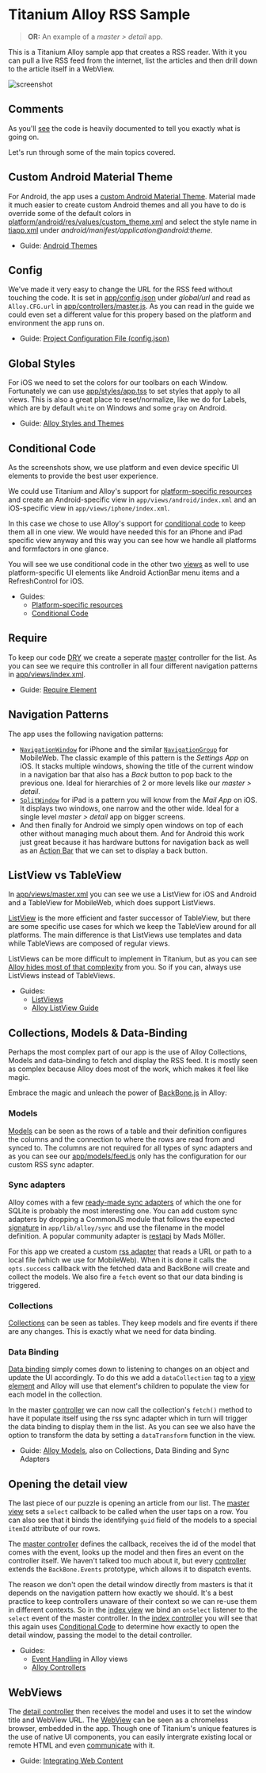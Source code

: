 # Titanium Alloy RSS Sample
> **OR:** An example of a *master > detail* app.

This is a Titanium Alloy sample app that creates a RSS reader. With it you can pull a live RSS feed from the internet, list the articles and then drill down to the article itself in a WebView.

![screenshot](screenshot.png)

## Comments
As you'll [see](app/controllers/index.js) the code is heavily documented to tell you exactly what is going on.

Let's run through some of the main topics covered.

## Custom Android Material Theme
For Android, the app uses a [custom Android Material Theme](http://docs.appcelerator.com/platform/latest/#!/guide/Android_Themes-section-34636181_AndroidThemes-MaterialTheme). Material made it much easier to create custom Android themes and all you have to do is override some of the default colors in [platform/android/res/values/custom_theme.xml](platform/android/res/values/custom_theme.xml) and select the style name in [tiapp.xml](tiapp.xml) under *android/manifest/application@android:theme*.

* Guide: [Android Themes](http://docs.appcelerator.com/platform/latest/#!/guide/Android_Themes)

## Config
We've made it very easy to change the URL for the RSS feed without touching the code. It is set in [app/config.json](alloy/app/config.json) under *global/url* and read as `Alloy.CFG.url` in [app/controllers/master.js](app/controllers/master.js). As you can read in the guide we could even set a different value for this propery based on the platform and environment the app runs on.

* Guide: [Project Configuration File (config.json)](http://docs.appcelerator.com/platform/latest/#!/guide/Project_Configuration_File_(config.json))

## Global Styles
For iOS we need to set the colors for our toolbars on each Window. Fortunately we can use [app/styles/app.tss](app/styles/app.tss) to set styles that apply to all views. This is also a great place to reset/normalize, like we do for Labels, which are by default `white` on Windows and some `gray` on Android.

* Guide: [Alloy Styles and Themes](http://docs.appcelerator.com/platform/latest/#!/guide/Alloy_Styles_and_Themes)

## Conditional Code
As the screenshots show, we use platform and even device specific UI elements to provide the best user experience.

We could use Titanium and Alloy's support for [platform-specific resources](http://docs.appcelerator.com/platform/latest/#!/guide/Supporting_Multiple_Platforms_in_a_Single_Codebase-section-29004890_SupportingMultiplePlatformsinaSingleCodebase-Platform-specificresources) and create an Android-specific view in `app/views/android/index.xml` and an iOS-specific view in `app/views/iphone/index.xml`.

In this case we chose to use Alloy's support for [conditional code](http://docs.appcelerator.com/platform/latest/#!/guide/Alloy_XML_Markup-section-35621528_AlloyXMLMarkup-ConditionalCode) to keep them all in one view. We would have needed this for an iPhone and iPad specific view anyway and this way you can see how we handle all platforms and formfactors in one glance.

You will see we use conditional code in the other two [views](app/views) as well to use platform-specific UI elements like Android ActionBar menu items and a RefreshControl for iOS.

* Guides:
	* [Platform-specific resources](http://docs.appcelerator.com/platform/latest/#!/guide/Supporting_Multiple_Platforms_in_a_Single_Codebase-section-29004890_SupportingMultiplePlatformsinaSingleCodebase-Platform-specificresources)
	* [Conditional Code](http://docs.appcelerator.com/platform/latest/#!/guide/Alloy_XML_Markup-section-35621528_AlloyXMLMarkup-ConditionalCode)

## Require
To keep our code [DRY](https://en.wikipedia.org/wiki/Don't_repeat_yourself) we create a seperate [master](app/views/master.xml) controller for the list. As you can see we require this controller in all four different navigation patterns in [app/views/index.xml](app/views/index.xml).

* Guide: [Require Element](http://docs.appcelerator.com/platform/latest/#!/guide/Alloy_XML_Markup-section-35621528_AlloyXMLMarkup-RequireElement)

## Navigation Patterns
The app uses the following navigation patterns:

* [`NavigationWindow`](http://docs.appcelerator.com/platform/latest/#!/api/Titanium.UI.iOS.NavigationWindow) for iPhone and the similar [`NavigationGroup`](http://docs.appcelerator.com/platform/latest/#!/api/Titanium.UI.MobileWeb.NavigationGroup) for MobileWeb. The classic example of this pattern is the *Settings App* on iOS. It stacks multiple windows, showing the title of the current window in a navigation bar that also has a *Back* button to pop back to the previous one. Ideal for hierarchies of 2 or more levels like our *master > detail*.
* [`SplitWindow`](http://docs.appcelerator.com/platform/latest/#!/api/Titanium.UI.iOS.SplitWindow) for iPad is a pattern you will know from the *Mail App* on iOS. It displays two windows, one narrow and the other wide. Ideal for a single level *master > detail* app on bigger screens.
* And then finally for Android we simply open windows on top of each other without managing much about them. And for Android this work just great because it has hardware buttons for navigation back as well as an [Action Bar](http://docs.appcelerator.com/platform/latest/#!/guide/Android_Action_Bar) that we can set to display a back button.

## ListView vs TableView
In [app/views/master.xml](https://github.com/appcelerator-developer-relations/Sample.RSS/blob/alloy/app/views/master.xml) you can see we use a ListView for iOS and Android and a TableView for MobileWeb, which does support ListViews.

[ListView](http://docs.appcelerator.com/platform/latest/#!/guide/ListViews) is the more efficient and faster successor of TableView, but there are some specific use cases for which we keep the TableView around for all platforms. The main difference is that ListViews use templates and data while TableViews are composed of regular views.

ListViews can be more difficult to implement in Titanium, but as you can see [Alloy hides most of that complexity](http://docs.appcelerator.com/platform/latest/#!/guide/Alloy_ListView_Guide) from you. So if you can, always use ListViews instead of TableViews.

* Guides:
	* [ListViews](http://docs.appcelerator.com/platform/latest/#!/guide/ListViews)
	* [Alloy ListView Guide](http://docs.appcelerator.com/platform/latest/#!/guide/Alloy_ListView_Guide)

## Collections, Models & Data-Binding
Perhaps the most complex part of our app is the use of Alloy Collections, Models and data-binding to fetch and display the RSS feed. It is mostly seen as complex because Alloy does most of the work, which makes it feel like magic.

Embrace the magic and unleach the power of [BackBone.js](http://docs.appcelerator.com/platform/latest/#!/guide/Alloy_Models) in Alloy:

### Models
[Models](http://docs.appcelerator.com/platform/latest/#!/guide/Alloy_Collection_and_Model_Objects-section-36739589_AlloyCollectionandModelObjects-Models) can be seen as the rows of a table and their definition configures the columns and the connection to where the rows are read from and synced to. The columns are not required for all types of sync adapters and as you can see our [app/models/feed.js](app/models/feed.js) only has the configuration for our custom RSS sync adapter.

### Sync adapters
Alloy comes with a few [ready-made sync adapters](http://docs.appcelerator.com/platform/latest/#!/guide/Alloy_Sync_Adapters_and_Migrations) of which the one for SQLite is probably the most interesting one. You can add custom sync adapters by dropping a CommonJS module that follows the expected [signature](http://docs.appcelerator.com/platform/latest/#!/guide/Alloy_Sync_Adapters_and_Migrations-section-36739597_AlloySyncAdaptersandMigrations-CustomSyncAdapters) in `app/lib/alloy/sync` and use the filename in the model definition. A popular community adapter is [restapi](https://github.com/viezel/napp.alloy.adapter.restapi) by Mads Möller.

For this app we created a custom [rss adapter](https://github.com/appcelerator-developer-relations/Sample.RSS/blob/alloy/app/lib/alloy/sync/rss.js) that reads a URL or path to a local file (which we use for MobileWeb). When it is done it calls the `opts.success` callback with the fetched data and BackBone will create and collect the models. We also fire a `fetch` event so that our data binding is triggered.

### Collections
[Collections](http://docs.appcelerator.com/platform/latest/#!/guide/Alloy_Collection_and_Model_Objects-section-36739589_AlloyCollectionandModelObjects-Collections) can be seen as tables. They keep models and fire events if there are any changes. This is exactly what we need for data binding.

### Data Binding
[Data binding](http://docs.appcelerator.com/platform/latest/#!/guide/Alloy_Data_Binding) simply comes down to listening to changes on an object and update the UI accordingly. To do this we add a `dataCollection` tag to a [view element](app/views/master.xml) and Alloy will use that element's children to populate the view for each model in the collection.

In the master [controller](app/controllers/master.js) we can now call the collection's `fetch()` method to have it populate itself using the rss sync adapter which in turn will trigger the data binding to display them in the list. As you can see we also have the option to transform the data by setting a `dataTransform` function in the view.

* Guide: [Alloy Models](http://docs.appcelerator.com/platform/latest/#!/guide/Alloy_Models), also on Collections, Data Binding and Sync Adapters

## Opening the detail view
The last piece of our puzzle is opening an article from our list. The [master view](app/views/master.xml) sets a `select` callback to be called when the user taps on a row. You can also see that it binds the identifying `guid` field of the models to a special `itemId` attribute of our rows.

The [master controller](app/controllers/master.js) defines the callback, receives the id of the model that comes with the event, looks up the model and then fires an event on the controller itself. We haven't talked too much about it, but every [controller](http://docs.appcelerator.com/platform/latest/#!/guide/Alloy_Controllers) extends the `BackBone.Events` prototype, which allows it to dispatch events.

The reason we don't open the detail window directly from masters is that it depends on the navigation pattern how exactly we should. It's a best practice to keep controllers unaware of their context so we can re-use them in different contexts. So in the [index view](app/views/index.xml) we bind an `onSelect` listener to the `select` event of the master controller. In the [index controller](app/controllers/index.js) you will see that this again uses [Conditional Code](http://docs.appcelerator.com/platform/latest/#!/guide/Alloy_Controllers-section-34636384_AlloyControllers-ConditionalCode) to determine how exactly to open the detail window, passing the model to the detail controller.

* Guides:
	* [Event Handling](http://docs.appcelerator.com/platform/latest/#!/guide/Alloy_XML_Markup-section-35621528_AlloyXMLMarkup-EventHandling) in Alloy views
	* [Alloy Controllers](http://docs.appcelerator.com/platform/latest/#!/guide/Alloy_Controllers)

## WebViews
The [detail controller](app/controllers/detail.js) then receives the model and uses it to set the window title and WebView URL. The [WebView](http://docs.appcelerator.com/platform/latest/#!/guide/The_WebView_Component) can be seen as a chromeless browser, embedded in the app. Though one of Titanium's unique features is the use of native UI components, you can easily intergrate existing local or remote HTML and even [communicate](http://docs.appcelerator.com/platform/latest/#!/guide/Communication_Between_WebViews_and_Titanium) with it.

* Guide: [Integrating Web Content](http://docs.appcelerator.com/platform/latest/#!/guide/Integrating_Web_Content)